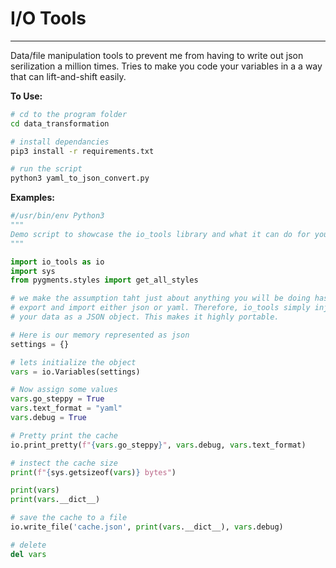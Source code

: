 # I/O Tools

___
Data/file manipulation tools to prevent me from having to write out json serilization a million times. Tries to make you code your variables in a a way that can lift-and-shift easily.

__To Use:__

```bash
# cd to the program folder
cd data_transformation

# install dependancies
pip3 install -r requirements.txt

# run the script
python3 yaml_to_json_convert.py

```

__Examples:__

```python
#/usr/bin/env Python3
"""
Demo script to showcase the io_tools library and what it can do for you
"""

import io_tools as io
import sys
from pygments.styles import get_all_styles

# we make the assumption taht just about anything you will be doing has the option to
# export and import either json or yaml. Therefore, io_tools simply injests and holds
# your data as a JSON object. This makes it highly portable.

# Here is our memory represented as json
settings = {}

# lets initialize the object
vars = io.Variables(settings)

# Now assign some values
vars.go_steppy = True
vars.text_format = "yaml"
vars.debug = True

# Pretty print the cache
io.print_pretty(f"{vars.go_steppy}", vars.debug, vars.text_format)

# instect the cache size
print(f"{sys.getsizeof(vars)} bytes")

print(vars)
print(vars.__dict__)

# save the cache to a file
io.write_file('cache.json', print(vars.__dict__), vars.debug)

# delete
del vars
```


